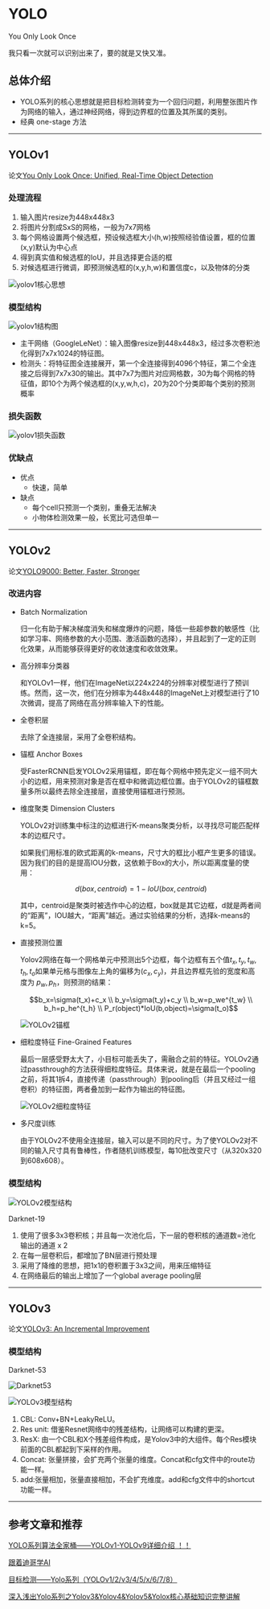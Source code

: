 # YOLO

You Only Look Once

我只看一次就可以识别出来了，要的就是又快又准。

## 总体介绍

- YOLO系列的核心思想就是把目标检测转变为一个回归问题，利用整张图片作为网络的输入，通过神经网络，得到边界框的位置及其所属的类别。
- 经典 one-stage 方法

***

## YOLOv1

论文[You Only Look Once: Unified, Real-Time Object Detection](https://arxiv.org/abs/1506.02640)

### 处理流程

1. 输入图片resize为448x448x3
2. 将图片分割成SxS的网格，一般为7x7网格
3. 每个网格设置两个候选框，预设候选框大小(h,w)按照经验值设置，框的位置(x,y)默认为中心点
4. 得到真实值和候选框的IoU，并且选择更合适的框
5. 对候选框进行微调，即预测候选框的(x,y,h,w)和置信度c，以及物体的分类

![yolov1核心思想](./img/yolov1_2.png)

### 模型结构

![yolov1结构图](./img/yolov1_1.png)

- 主干网络（GoogleLeNet）：输入图像resize到448x448x3，经过多次卷积池化得到7x7x1024的特征图。
- 检测头：将特征图全连接展开，第一个全连接得到4096个特征，第二个全连接之后得到7x7x30的输出。其中7x7为图片对应网格数，30为每个网格的特征值，即10个为两个候选框的(x,y,w,h,c)，20为20个分类即每个类别的预测概率

### 损失函数

![yolov1损失函数](./img/yolov1_3.png)

### 优缺点

- 优点
  - 快速，简单
- 缺点
  - 每个cell只预测一个类别，重叠无法解决
  - 小物体检测效果一般，长宽比可选但单一

***

## YOLOv2

论文[YOLO9000: Better, Faster, Stronger](https://arxiv.org/abs/1612.08242)

### 改进内容

- Batch Normalization 
 
    归一化有助于解决梯度消失和梯度爆炸的问题，降低一些超参数的敏感性（比如学习率、网络参数的大小范围、激活函数的选择），并且起到了一定的正则化效果，从而能够获得更好的收敛速度和收敛效果。

- 高分辨率分类器

    和YOLOv1一样，他们在ImageNet以224x224的分辨率对模型进行了预训练。然而，这一次，他们在分辨率为448x448的ImageNet上对模型进行了10次微调，提高了网络在高分辨率输入下的性能。

- 全卷积层

    去除了全连接层，采用了全卷积结构。

- 锚框 Anchor Boxes

    受FasterRCNN启发YOLOv2采用锚框，即在每个网格中预先定义一组不同大小的边框，用来预测对象是否在框中和微调边框位置。由于YOLOv2的锚框数量多所以最终去除全连接层，直接使用锚框进行预测。

- 维度聚类 Dimension Clusters

    YOLOv2对训练集中标注的边框进行K-means聚类分析，以寻找尽可能匹配样本的边框尺寸。

    如果我们用标准的欧式距离的k-means，尺寸大的框比小框产生更多的错误。因为我们的目的是提高IOU分数，这依赖于Box的大小，所以距离度量的使用：

    $$d(box,centroid)=1-IoU(box,centroid)$$

    其中，centroid是聚类时被选作中心的边框，box就是其它边框，d就是两者间的“距离”，IOU越大，“距离”越近。通过实验结果的分析，选择k-means的k=5。

- 直接预测位置

    Yolov2网络在每一个网格单元中预测出5个边框，每个边框有五个值$t_x,t_y,t_w,t_h,t_o$如果单元格与图像左上角的偏移为$(c_x, c_y)$，并且边界框先验的宽度和高度为 $p_w,p_h$，则预测的结果：

    $$b_x=\sigma(t_x)+c_x \\ b_y=\sigma(t_y)+c_y \\ b_w=p_we^{t_w} \\ b_h=p_he^{t_h} \\ P_r(object)*IoU(b,object)=\sigma(t_o)$$

    ![YOLOv2锚框](./img/yolov2_1.png)

- 细粒度特征 Fine-Grained Features

    最后一层感受野太大了，小目标可能丢失了，需融合之前的特征。YOLOv2通过passthrough的方法获得细粒度特征。具体来说，就是在最后一个pooling之前，将其1拆4，直接传递（passthrough）到pooling后（并且又经过一组卷积）的特征图，两者叠加到一起作为输出的特征图。

    ![YOLOv2细粒度特征](./img/yolov2_3.png)

- 多尺度训练

    由于YOLOv2不使用全连接层，输入可以是不同的尺寸。为了使YOLOv2对不同的输入尺寸具有鲁棒性，作者随机训练模型，每10批改变尺寸（从320x320到608x608）。

### 模型结构

![YOLOv2模型结构](./img/yolov2_2.png)

Darknet-19
1. 使用了很多3x3卷积核；并且每一次池化后，下一层的卷积核的通道数=池化输出的通道 x 2
2. 在每一层卷积后，都增加了BN层进行预处理
3. 采用了降维的思想，把1x1的卷积置于3x3之间，用来压缩特征
4. 在网络最后的输出上增加了一个global average pooling层

***

## YOLOv3

论文[YOLOv3: An Incremental Improvement](https://pjreddie.com/media/files/papers/YOLOv3.pdf)

### 模型结构

Darknet-53

![Darknet53](./img/yolov3_1.png)

![YOLOv3模型结构](./img/yolov3_2.jpg)

1. CBL: Conv+BN+LeakyReLU。
2. Res unit: 借鉴Resnet网络中的残差结构，让网络可以构建的更深。
3. ResX: 由一个CBL和X个残差组件构成，是Yolov3中的大组件。每个Res模块前面的CBL都起到下采样的作用。
4. Concat: 张量拼接，会扩充两个张量的维度。Concat和cfg文件中的route功能一样。
5. add:张量相加，张量直接相加，不会扩充维度。add和cfg文件中的shortcut功能一样。

***

## 参考文章和推荐

[YOLO系列算法全家桶——YOLOv1-YOLOv9详细介绍 ！！](https://cloud.tencent.com/developer/article/2406045)

[跟着迪哥学AI](https://space.bilibili.com/3493077589166602)

[目标检测——Yolo系列（YOLOv1/2/v3/4/5/x/6/7/8）](https://blog.csdn.net/zyw2002/article/details/125443226)

[深入浅出Yolo系列之Yolov3&Yolov4&Yolov5&Yolox核心基础知识完整讲解](https://zhuanlan.zhihu.com/p/143747206)